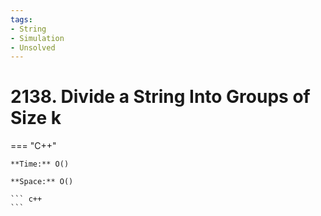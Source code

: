 ```yaml
---
tags:
- String
- Simulation
- Unsolved
---
```



# 2138. Divide a String Into Groups of Size k

=== "C++"

    **Time:** O()

    **Space:** O()

    ``` c++
    ```